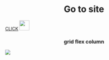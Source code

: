 <h1 align="center">Go to site</h1><a href="https://wyyzazn.github.io/flex/index.html" target="_blank">CLICK</a> 
<img src="https://github.com/blackcater/blackcater/raw/main/images/Hi.gif" height="32"/></h1>
<h3 align="center">grid flex column</h3>

![](https://github-profile-summary-cards.vercel.app/api/cards/most-commit-language?username=wyyzazn&theme=dark)

